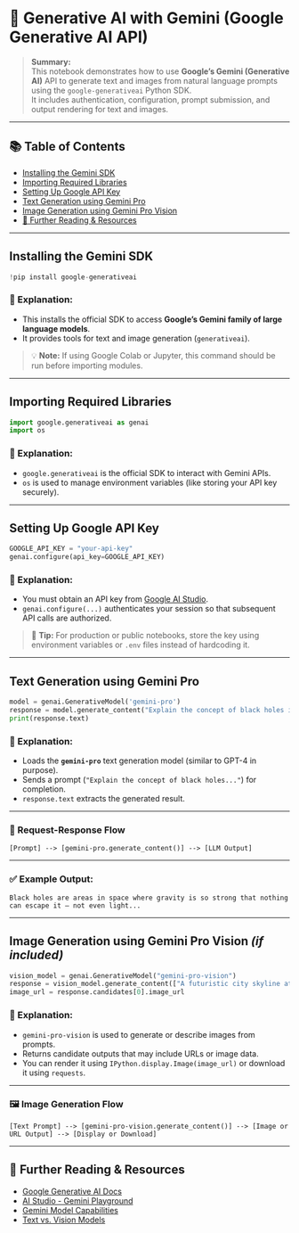 # 🧠 Generative AI with Gemini (Google Generative AI API)

> **Summary:**  
This notebook demonstrates how to use **Google’s Gemini (Generative AI)** API to generate text and images from natural language prompts using the `google-generativeai` Python SDK.  
It includes authentication, configuration, prompt submission, and output rendering for text and images.

---

## 📚 Table of Contents

- [Installing the Gemini SDK](#installing-the-gemini-sdk)
- [Importing Required Libraries](#importing-required-libraries)
- [Setting Up Google API Key](#setting-up-google-api-key)
- [Text Generation using Gemini Pro](#text-generation-using-gemini-pro)
- [Image Generation using Gemini Pro Vision](#image-generation-using-gemini-pro-vision)
- [📖 Further Reading & Resources](#-further-reading--resources)

---

## Installing the Gemini SDK

```python
!pip install google-generativeai
```

### 🧠 Explanation:
- This installs the official SDK to access **Google’s Gemini family of large language models**.
- It provides tools for text and image generation (`generativeai`).

> 💡 **Note:** If using Google Colab or Jupyter, this command should be run before importing modules.

---

## Importing Required Libraries

```python
import google.generativeai as genai
import os
```

### 🧠 Explanation:
- `google.generativeai` is the official SDK to interact with Gemini APIs.
- `os` is used to manage environment variables (like storing your API key securely).

---

## Setting Up Google API Key

```python
GOOGLE_API_KEY = "your-api-key"
genai.configure(api_key=GOOGLE_API_KEY)
```

### 🧠 Explanation:
- You must obtain an API key from [Google AI Studio](https://makersuite.google.com/app).
- `genai.configure(...)` authenticates your session so that subsequent API calls are authorized.

> 🔐 **Tip:** For production or public notebooks, store the key using environment variables or `.env` files instead of hardcoding it.

---

## Text Generation using Gemini Pro

```python
model = genai.GenerativeModel('gemini-pro')
response = model.generate_content("Explain the concept of black holes in simple terms.")
print(response.text)
```

### 🧠 Explanation:
- Loads the **`gemini-pro`** text generation model (similar to GPT-4 in purpose).
- Sends a prompt (`"Explain the concept of black holes..."`) for completion.
- `response.text` extracts the generated result.

---

### 🔁 Request-Response Flow

```plaintext
[Prompt] --> [gemini-pro.generate_content()] --> [LLM Output]
```

---

### ✅ Example Output:
```
Black holes are areas in space where gravity is so strong that nothing can escape it — not even light...
```

---

## Image Generation using Gemini Pro Vision *(if included)*

```python
vision_model = genai.GenerativeModel("gemini-pro-vision")
response = vision_model.generate_content(["A futuristic city skyline at sunset"])
image_url = response.candidates[0].image_url
```

### 🧠 Explanation:
- `gemini-pro-vision` is used to generate or describe images from prompts.
- Returns candidate outputs that may include URLs or image data.
- You can render it using `IPython.display.Image(image_url)` or download it using `requests`.

---

### 🖼️ Image Generation Flow

```plaintext
[Text Prompt] --> [gemini-pro-vision.generate_content()] --> [Image or URL Output] --> [Display or Download]
```

---

## 📖 Further Reading & Resources

- [Google Generative AI Docs](https://ai.google.dev/)
- [AI Studio - Gemini Playground](https://makersuite.google.com/)
- [Gemini Model Capabilities](https://ai.google.dev/gemini)
- [Text vs. Vision Models](https://ai.google.dev/gemini-api/docs/models/gemini)
